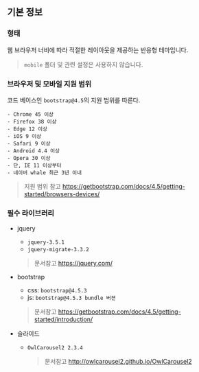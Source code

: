 ## 기본 정보

### 형태
웹 브라우저 너비에 따라 적절한 레이아웃을 제공하는 반응형 테마입니다.
> `mobile` 폴더 및 관련 설정은 사용하지 않습니다.

### 브라우저 및 모바일 지원 범위
코드 베이스인 `bootstrap@4.5`의 지원 범위를 따른다.    
````
- Chrome 45 이상
- Firefox 38 이상
- Edge 12 이상
- iOS 9 이상
- Safari 9 이상
- Android 4.4 이상
- Opera 30 이상
- 단, IE 11 이상부터
- 네이버 whale 최근 3년 이내
````

> 지원 범위 참고 https://getbootstrap.com/docs/4.5/getting-started/browsers-devices/

### 필수 라이브러리

- jquery
    - `jquery-3.5.1`
    - `jquery-migrate-3.3.2`
    > 문서참고 https://jquery.com/
    
- bootstrap
    - css: `bootstrap@4.5.3`
    - js: `bootstrap@4.5.3 bundle 버젼`
    > 문서참고 https://getbootstrap.com/docs/4.5/getting-started/introduction/
    
- 슬라이드
    - `OwlCarousel2 2.3.4`
        > 문서참고 http://owlcarousel2.github.io/OwlCarousel2
        
